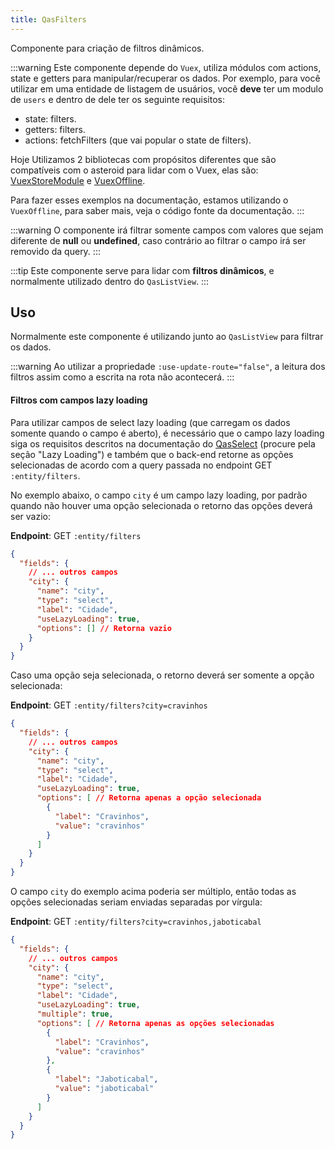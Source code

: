 ```yaml
---
title: QasFilters
---
```


Componente para criação de filtros dinâmicos.

<doc-api file="filters/QasFilters" name="QasFilters" />

:::warning
Este componente depende do `Vuex`, utiliza módulos com actions, state e getters para manipular/recuperar os dados. Por exemplo, para você utilizar em uma entidade de listagem de usuários, você **deve** ter um modulo de `users` e dentro de dele ter os seguinte requisitos:
- state: filters.
- getters: filters.
- actions: fetchFilters (que vai popular o state de filters).

Hoje Utilizamos 2 bibliotecas com propósitos diferentes que são compatíveis com o asteroid para lidar com o Vuex, elas são:
[VuexStoreModule](https://github.com/bildvitta/vuex-store-module) e [VuexOffline](https://github.com/bildvitta/vuex-offline).

Para fazer esses exemplos na documentação, estamos utilizando o `VuexOffline`, para saber mais, veja o código fonte da documentação.
:::

:::warning
O componente irá filtrar somente campos com valores que sejam diferente de **null** ou **undefined**, caso contrário ao filtrar o campo irá ser removido da query.
:::

:::tip
Este componente serve para lidar com **filtros dinâmicos**, e normalmente utilizado dentro do `QasListView`.
:::

## Uso
<doc-example file="QasFilters/Basic" title="Básico" />
<doc-example file="QasFilters/ExNoUseSearchOnType" title="Sem pesquisa automática ao digitar" />

Normalmente este componente é utilizando junto ao `QasListView` para filtrar os dados.

<doc-example file="QasFilters/CommonUsage" title="Normalmente utilizado" />

<doc-example file="QasFilters/NoSearch" title="Sem o campo de busca" />

:::warning
Ao utilizar a propriedade `:use-update-route="false"`, a leitura dos filtros assim como a escrita na rota não acontecerá.
:::

<doc-example file="QasFilters/NoRouteUpdate" title="Não realizando a atualização padrão da rota" />

<doc-example file="QasFilters/CustomFilter" title="Usando slot default com funções 'filter' e 'removeFilter'" />

<doc-example file="QasFilters/CustomFilterButton" title="Usando slot filter-button com a função 'filter'" />

<doc-example file="QasFilters/RightSide" title="Usando o slot right-side" />

#### Filtros com campos lazy loading
Para utilizar campos de select lazy loading (que carregam os dados somente quando o campo é aberto), é necessário que o campo lazy loading siga os requisitos descritos na documentação do [QasSelect](/components/select) (procure pela seção "Lazy Loading") e também que o back-end retorne as opções selecionadas de acordo com a query passada no endpoint GET `:entity/filters`.

No exemplo abaixo, o campo `city` é um campo lazy loading, por padrão quando não houver uma opção selecionada o retorno das opções deverá ser vazio:

**Endpoint**: GET `:entity/filters`

```json
{
  "fields": {
    // ... outros campos
    "city": {
      "name": "city",
      "type": "select",
      "label": "Cidade",
      "useLazyLoading": true,
      "options": [] // Retorna vazio
    }
  }
}
```

Caso uma opção seja selecionada, o retorno deverá ser somente a opção selecionada:

**Endpoint**: GET `:entity/filters?city=cravinhos`

```json
{
  "fields": {
    // ... outros campos
    "city": {
      "name": "city",
      "type": "select",
      "label": "Cidade",
      "useLazyLoading": true,
      "options": [ // Retorna apenas a opção selecionada
        {
          "label": "Cravinhos",
          "value": "cravinhos"
        }
      ]
    }
  }
}
```

O campo `city` do exemplo acima poderia ser múltiplo, então todas as opções selecionadas seriam enviadas separadas por vírgula:

**Endpoint**: GET `:entity/filters?city=cravinhos,jaboticabal`

```json
{
  "fields": {
    // ... outros campos
    "city": {
      "name": "city",
      "type": "select",
      "label": "Cidade",
      "useLazyLoading": true,
      "multiple": true,
      "options": [ // Retorna apenas as opções selecionadas
        {
          "label": "Cravinhos",
          "value": "cravinhos"
        },
        {
          "label": "Jaboticabal",
          "value": "jaboticabal"
        }
      ]
    }
  }
}
```
